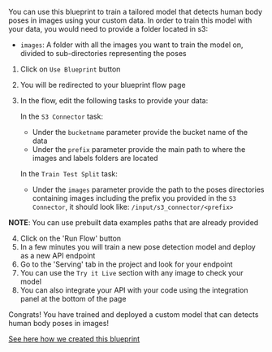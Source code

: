 You can use this blueprint to train a tailored model that detects human body poses in images using your custom data.
In order to train this model with your data, you would need to provide a folder located in s3:
- `images`: A folder with all the images you want to train the model on, divided to sub-directories representing the poses
1. Click on `Use Blueprint` button
2. You will be redirected to your blueprint flow page
3. In the flow, edit the following tasks to provide your data:

   In the `S3 Connector` task:
    * Under the `bucketname` parameter provide the bucket name of the data
    * Under the `prefix` parameter provide the main path to where the images and labels folders are located

   In the `Train Test Split` task:
    *  Under the `images` parameter provide the path to the poses directories containing images including the prefix you provided in the `S3 Connector`, it should look like:
       `/input/s3_connector/<prefix>`


**NOTE**: You can use prebuilt data examples paths that are already provided

4. Click on the 'Run Flow' button
5. In a few minutes you will train a new pose detection model and deploy as a new API endpoint
6. Go to the 'Serving' tab in the project and look for your endpoint
7. You can use the `Try it Live` section with any image to check your model
8. You can also integrate your API with your code using the integration panel at the bottom of the page

Congrats! You have trained and deployed a custom model that can detects human body poses in images!

[See here how we created this blueprint](https://github.com/cnvrg/Blueprints/tree/main/Pose%20Detection)
